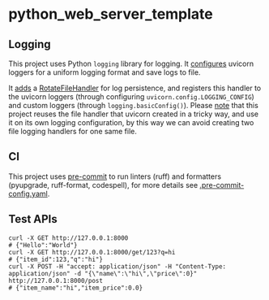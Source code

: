 # python_web_server_template

## Logging

This project uses Python `logging` library for logging.
It [configures](/app/main.py) uvicorn loggers for a uniform logging format and save logs to file.

It [adds](/app/config/log_config.py) a [RotateFileHandler](https://docs.python.org/3/library/logging.handlers.html#logging.handlers.RotatingFileHandler) for log persistence,
and registers this handler to the uvicorn loggers (through configuring `uvicorn.config.LOGGING_CONFIG`) and custom loggers (through `logging.basicConfig()`).
Please [note](/app/config/log_config.py) that this project reuses the file handler that uvicorn created in a tricky way,
and use it on its own logging configuration,
by this way we can avoid creating two file logging handlers for one same file.

## CI

This project uses [pre-commit](https://pre-commit.com/) to run linters (ruff) and formatters (pyupgrade, ruff-format, codespell),
for more details see [.pre-commit-config.yaml](.pre-commit-config.yaml).

## Test APIs

```shell
curl -X GET http://127.0.0.1:8000
# {"Hello":"World"}
curl -X GET http://127.0.0.1:8000/get/123?q=hi
# {"item_id":123,"q":"hi"}
curl -X POST -H "accept: application/json" -H "Content-Type: application/json" -d "{\"name\":\"hi\",\"price\":0}" http://127.0.0.1:8000/post
# {"item_name":"hi","item_price":0.0}
```